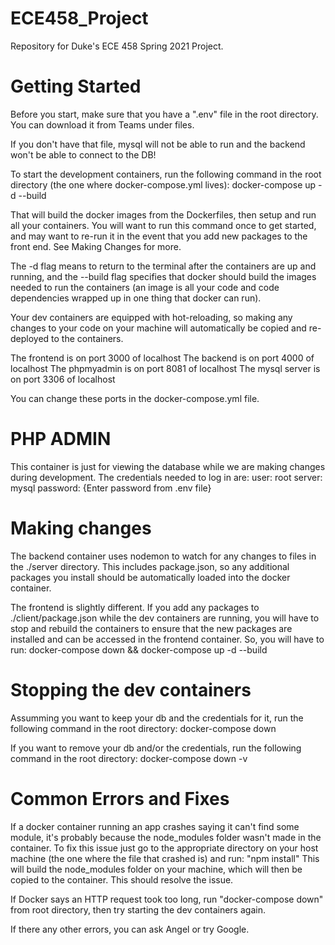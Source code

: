 # ECE458_Project

Repository for Duke's ECE 458 Spring 2021 Project.

# Getting Started

Before you start, make sure that you have a ".env" file in the root directory. You can download it from Teams under files.

If you don't have that file, mysql will not be able to run and the backend won't be able to connect to the DB!

To start the development containers, run the following command in the root directory (the one where docker-compose.yml lives):
docker-compose up -d --build

That will build the docker images from the Dockerfiles, then setup and run all your containers. You will want to run this command once to get started, and may want to re-run it in the event that you add new packages to the front end. See Making Changes for more.

The -d flag means to return to the terminal after the containers are up and running, and the --build flag specifies that docker should build the images needed to run the containers (an image is all your code and code dependencies wrapped up in one thing that docker can run).

Your dev containers are equipped with hot-reloading, so making any changes to your code on your machine will
automatically be copied and re-deployed to the containers.

The frontend is on port 3000 of localhost
The backend is on port 4000 of localhost
The phpmyadmin is on port 8081 of localhost
The mysql server is on port 3306 of localhost

You can change these ports in the docker-compose.yml file.

# PHP ADMIN

This container is just for viewing the database while we are making changes during development. The credentials needed to log in are:
user: root
server: mysql
password: {Enter password from .env file}

# Making changes

The backend container uses nodemon to watch for any changes to files in the ./server directory. This includes package.json, so
any additional packages you install should be automatically loaded into the docker container.

The frontend is slightly different. If you add any packages to ./client/package.json while the dev containers are running, you will have to stop and rebuild the containers to ensure that the new packages are installed and can be accessed in the frontend container. So, you will have to run:
docker-compose down && docker-compose up -d --build

# Stopping the dev containers

Assumming you want to keep your db and the credentials for it, run the following command in the root directory:
docker-compose down

If you want to remove your db and/or the credentials, run the following command in the root directory:
docker-compose down -v

# Common Errors and Fixes

If a docker container running an app crashes saying it can't find some module, it's probably because the node_modules folder wasn't
made in the container. To fix this issue just go to the appropriate directory on your host machine (the one where the file that crashed is) and run:
"npm install"
This will build the node_modules folder on your machine, which will then be copied to the container. This should resolve the issue.

If Docker says an HTTP request took too long, run "docker-compose down" from root directory, then try starting the dev containers again.

If there any other errors, you can ask Angel or try Google.

